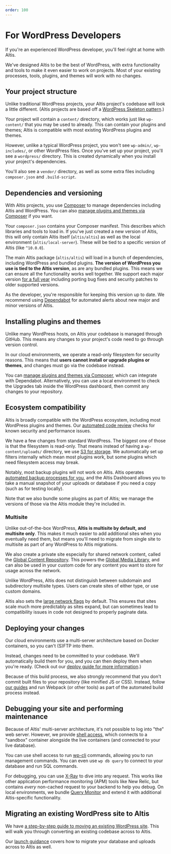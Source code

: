 ```yaml
---
order: 100
---
```


# For WordPress Developers

If you're an experienced WordPress developer, you'll feel right at home with Altis.

We've designed Altis to be the best of WordPress, with extra functionality and tools to make it even easier to work on projects.
Most of your existing processes, tools, plugins, and themes will work with no changes.

## Your project structure

Unlike traditional WordPress projects, your Altis project's codebase will look a little different. (Altis projects are based off
a [WordPress Skeleton pattern](https://github.com/markjaquith/WordPress-Skeleton).)

Your project will contain a `content/` directory, which works just like `wp-content/` that you may be used to already. This can
contain your plugins and themes; Altis is compatible with most existing WordPress plugins and themes.

However, unlike a typical WordPress project, you won't see `wp-admin/`, `wp-includes/`, or other WordPress files. Once you've
set up your project, you'll see a `wordpress/` directory. This is created dynamically when you install your project's dependencies.

You'll also see a `vendor/` directory, as well as some extra files including `composer.json` and `.build-script`.

## Dependencies and versioning

With Altis projects, you use [Composer](https://getcomposer.org/) to manage dependencies including Altis and WordPress. You can
also [manage plugins and themes via Composer](third-party-plugins.md) if you want.

Your `composer.json` contains your Composer manifest. This describes which libraries and tools to load in. If you've just created a
new version of Altis, this will only contain Altis itself (`altis/altis`) as well as the local environment (`altis/local-server`).
These will be tied to a specific version of Altis (like `^10.0.0`).

The main Altis package (`altis/altis`) will load in a bunch of dependencies, including WordPress and bundled plugins. **The version
of WordPress you use is tied to the Altis version**, as are any bundled plugins. This means we can ensure all the functionality
works well together. We support each major version [for a full year](docs://guides/long-term-support/) including porting
bug fixes and security patches to older supported versions.

As the developer, you're responsible for keeping this version up to date. We recommend
using [Dependabot](https://github.blog/2020-06-01-keep-all-your-packages-up-to-date-with-dependabot/) for automated alerts about new
major and minor versions of Altis.

## Installing plugins and themes

Unlike many WordPress hosts, on Altis your codebase is managed through GitHub. This means any changes to your project's code need to
go through version control.

In our cloud environments, we operate a read-only filesystem for security reasons. This means that **users cannot install or upgrade
plugins or themes**, and changes must go via the codebase instead.

You can [manage plugins and themes via Composer](third-party-plugins.md), which can integrate with Dependabot. Alternatively, you
can use a local environment to check the Upgrades tab inside the WordPress dashboard, then commit any changes to your repository.

## Ecosystem compatibility

Altis is broadly compatible with the WordPress ecosystem, including most WordPress plugins and themes.
Our [automated code review](docs://guides/code-review/) checks for known security and performance issues.

We have a few changes from standard WordPress. The biggest one of those is that the filesystem is read-only. That means instead of
having a `wp-content/uploads/` directory, we use [S3 for storage](docs://cloud/s3-storage/). We automatically set up filters
internally which mean most plugins work, but some plugins which need filesystem access may break.

Notably, most backup plugins will not work on Altis. Altis operates [automated backup processes for you](docs://cloud/backups/), and
the Altis Dashboard allows you to take a manual snapshot of your uploads or database if you need a copy (such as for testing
locally).

Note that we also bundle some plugins as part of Altis; we manage the versions of those via the Altis module they're included in.

### Multisite

Unlike out-of-the-box WordPress, **Altis is multisite by default, and multisite only**. This makes it much easier to add additional
sites when you eventually need them, but means you'll need to migrate from single site to multisite as part of any WordPress to
Altis migrations.

We also create a private site especially for shared network content, called
the [Global Content Repository](docs://core/global-content-repository/). This powers
the [Global Media Library](docs://media/global-media-library/), and can also be used in your custom code for any content you want to
store for usage across the network.

Unlike WordPress, Altis does not distinguish between subdomain and subdirectory multisite types. Users can create sites of either
type, or use custom domains.

Altis also sets the [large network flags](https://developer.wordpress.org/reference/functions/wp_is_large_network/) by default. This
ensures that sites scale much more predictably as sites expand, but can sometimes lead to compatibility issues in code not designed
to properly paginate data.

## Deploying your changes

Our cloud environments use a multi-server architecture based on Docker containers, so you can't (S)FTP into them.

Instead, changes need to be committed to your codebase. We'll automatically build them for you, and you can then deploy them when
you're ready. (Check out our [deploy guide for more information](deploy.md).)

Because of this build process, we also strongly recommend that you don't commit built files to your repository (like minified JS or
CSS). Instead, follow [our guides](docs://cloud/build-scripts/) and run Webpack (or other tools) as part of the automated build
process instead.

## Debugging your site and performing maintenance

Because of Altis' multi-server architecture, it's not possible to log into "the" web server. However, we
provide [shell access](docs://cloud/dashboard/cli/), which connects to a "sandbox" container alongside the live containers (and
connected to your live database).

You can use shell access to run [wp-cli](https://wp-cli.org/) commands, allowing you to run management commands. You can even
use `wp db query` to connect to your database and run SQL commands.

For debugging, you can use [X-Ray](docs://cloud/dashboard/x-ray/) to dive into any request. This works like other application
performance monitoring (APM) tools like New Relic, but contains *every* non-cached request to your backend to help you debug. On
local environments, we bundle [Query Monitor](docs://dev-tools/) and extend it with additional Altis-specific functionality.

## Migrating an existing WordPress site to Altis

We have [a step-by-step guide to moving an existing WordPress site](docs://guides/migrating-from-wordpress/). This will walk you
through converting an existing codebase across to Altis.

Our [launch guidance](docs://guides/launching-a-site-on-altis/) covers how to migrate your database and uploads across to Altis as
well.
